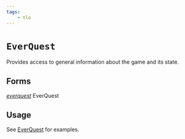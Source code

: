 ```yaml
---
tags:
    - tlo
---
```

# `EverQuest`

Provides access to general information about the game and its state.

## Forms

[_everquest_][everquest] EverQuest

## Usage

See [EverQuest] for examples.

[everquest]: ../data-types/datatype-everquest.md
